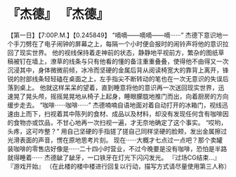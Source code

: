 # 『杰德』 『杰德』
【第一日】【7:00P.M.】【0.245849】
“嘀嘀——嘀嘀——嘀······”
杰德下意识地一个手刀劈在了电子闹钟的屏幕之上，每隔一个小时便会报时的闹铃声将他的意识拉回了现实世界。
他的视线保持着走神前的状态，静静地平视前方，繁杂的图纸草稿被钉在墙上，潦草的线条与只有他看的懂的备注重重叠叠，使得他不由得又一次沉浸其中，身体微微前倾，冰冷而坚硬的金属后背从阅读椅宽大的靠背上离开，锋锐的肘部线条轻轻磕在桌面之上，左手指尖不断转动的笔也在一次无意识的失误后落到桌上。
他就这样呆呆的望着，直到睡意将他的意识再一次送回现实世界，迅速晃了晃头颅，摇摇晃晃地从椅子上起身，睡眼朦胧地推门而出，向着厨房的方向缓步走去。
“咖啡······咖啡······”
杰德喃喃自语地面对着自动打开的冰箱门，视线迅速由上而下，扫视着其中陈列的食材、成品以及材料，却没有发现任何含有咖啡因的食物亦或饮品，不甘心地再一次扫视一遍，才无奈地确定了这个事实。
“哎哟，头疼，这可咋整？”
用自己坚硬的手指搓了搓自己同样坚硬的脸颊，发出金属擦过光滑表面的声音，愣在原地思考片刻。
现在······大概才七点过一点吧？那个卖罐装咖啡的零售店好像是······二十四小时营业，不过今晚要是没有咖啡，恐怕是半路就得睡着······
杰德龇了龇牙，一口铁牙在灯光下闪闪发光。
『过场CG结束...』
『游戏开始』
（在此楼的楼中楼进行回复以行动，描写方式请尽量使用第三人称）